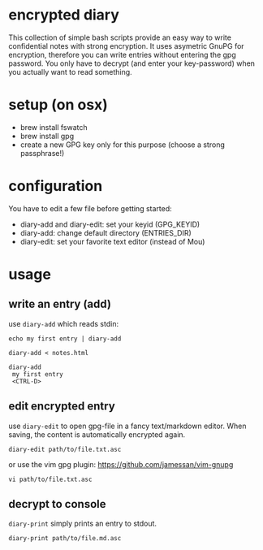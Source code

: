 # encrypted diary 
This collection of simple bash scripts provide an easy way to write  confidential notes with strong encryption. It uses asymetric GnuPG for encryption,  therefore you can write entries without entering the gpg password. You only have to decrypt (and enter your key-password) when you actually want to read something. 


# setup (on osx)
 * brew install fswatch 
 * brew install gpg 
 * create a new GPG key only for this purpose (choose a strong passphrase!)

# configuration 
You have to edit a few file before getting started: 

 * diary-add and diary-edit: set your keyid (GPG_KEYID)
 * diary-add: change default directory (ENTRIES_DIR)
 * diary-edit: set your favorite text editor (instead of Mou) 

# usage 
## write an entry (add)
use ``diary-add`` which reads stdin: 

    echo my first entry | diary-add

    diary-add < notes.html
    
    diary-add
     my first entry
     <CTRL-D>

## edit encrypted entry
use ``diary-edit`` to open gpg-file in a fancy text/markdown editor. When saving, the content is automatically encrypted again. 

    diary-edit path/to/file.txt.asc

or use the vim gpg plugin: https://github.com/jamessan/vim-gnupg

    vi path/to/file.txt.asc

## decrypt to console
``diary-print`` simply prints an entry to stdout. 

    diary-print path/to/file.md.asc
